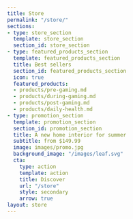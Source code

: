 ```yaml
---
title: Store
permalink: "/store/"
sections:
- type: store_section
  template: store_section
  section_id: store_section
- type: featured_products_section
  template: featured_products_section
  title: Best sellers
  section_id: featured_products_section
  icon: true
  featured_products:
  - products/pre-gaming.md
  - products/during-gaming.md
  - products/post-gaming.md
  - products/daily-health.md
- type: promotion_section
  template: promotion_section
  section_id: promotion_section
  title: A new home interior for summer
  subtitle: from $149.99
  image: images/promo.jpg
  background_image: "/images/leaf.svg"
  cta:
    type: action
    template: action
    title: Discover
    url: "/store"
    style: secondary
    arrow: true
layout: store
---
```


